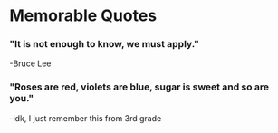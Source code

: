 # Memorable Quotes
### "It is not enough to know, we must apply."
-Bruce Lee

### "Roses are red, violets are blue, sugar is sweet and so are you."
-idk, I just remember this from 3rd grade
